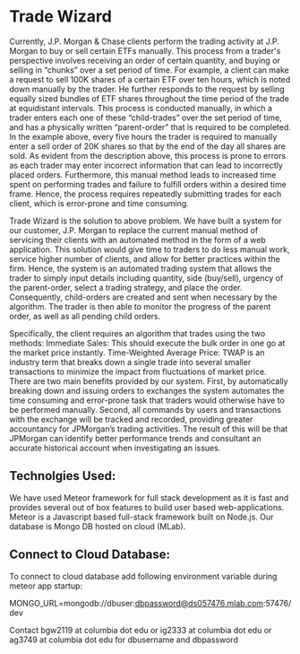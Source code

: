 # Trade Wizard

Currently, J.P. Morgan & Chase clients perform the  trading activity at J.P. Morgan to buy or sell certain ETFs manually. This process from a trader's perspective involves receiving an order of certain quantity, and buying or selling in “chunks” over a set period of time. For example, a client can make a request to sell 100K shares of a certain ETF over ten hours, which is noted down manually by the trader. He further responds to the request by selling equally sized bundles of ETF shares throughout the time period of the trade at equidistant intervals. This process is conducted manually, in which a trader enters each one of these “child-trades” over the set period of time, and has a physically written “parent-order” that is required to be completed. In the example above, every five hours the trader is required to manually enter a sell order of 20K shares so that by the end of the day all shares are sold. As evident from the description above, this process is prone to errors as each trader may enter incorrect information that can lead to incorrectly placed orders. Furthermore, this manual method leads to increased time spent on performing trades and failure to fulfill orders within a desired time frame. Hence, the process requires repeatedly submitting trades for each client, which is error-prone and time consuming. 

Trade Wizard is the solution to above problem. We have built a system for our customer, J.P. Morgan to replace the current manual method of servicing their clients with an automated method in the form of a web application. This solution would give time to traders to do less manual work, service higher number of clients, and allow for better practices within the firm. Hence, the system is an automated trading system that allows the trader to simply input details including quantity, side (buy/sell), urgency of the parent-order, select a trading strategy, and place the order. Consequently, child-orders are created and sent when necessary by the algorithm. The trader is then able to monitor the progress of the parent order, as well as all pending child orders.

Specifically, the client requires an algorithm that trades using the two methods:
Immediate Sales: This should execute the bulk order in one go at the market price instantly.
Time-Weighted Average Price: TWAP is an industry term that breaks down a single trade into several smaller transactions to minimize the impact from fluctuations of market price. 												
There are two main benefits provided by our system. First, by automatically breaking down and issuing orders to exchanges the system automates the time consuming and error-prone task that traders would otherwise have to be performed manually. Second, all commands by users and transactions with the exchange will be tracked and recorded, providing greater accountancy for JPMorgan’s trading activities. The result of this will be that JPMorgan can identify better performance trends and consultant an accurate historical account when investigating an issues.

## Technolgies Used:
We have used Meteor framework for full stack development as it is fast and provides several out of box features to build user based web-applications. Meteor is a Javascript based full-stack framework built on Node.js. Our database is Mongo DB hosted on cloud (MLab).

## Connect to Cloud Database:
To connect to cloud database add following environment variable during meteor app startup:

  MONGO_URL=mongodb://dbuser:dbpassword@ds057476.mlab.com:57476/dev
  
Contact bgw2119 at columbia dot edu or ig2333 at columbia dot edu or ag3749 at columbia dot edu for dbusername and dbpassword

